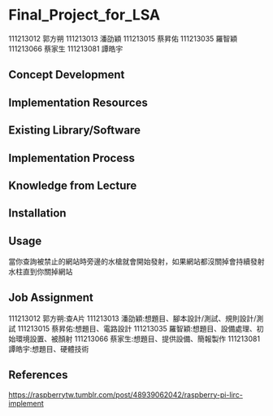 # Final_Project_for_LSA
111213012 郭方朔
111213013 潘劭穎
111213015 蔡昇佑
111213035 羅智穎
111213066 蔡家生
111213081 譚皓宇

## Concept Development

<!-- Why does your team want to build this idea/project?  -->

## Implementation Resources

<!-- e.g., How many Raspberry Pi? How much you spent on these resources? -->

## Existing Library/Software

<!-- Which libraries do you use while you implement the project -->

## Implementation Process

<!-- What kind of problems you encounter, and how did you resolve the issue? -->

## Knowledge from Lecture

<!-- What kind of knowledge did you use on this project? -->

## Installation

<!-- How do the user install with your project? -->

## Usage

<!-- How to use your project -->
當你查詢被禁止的網站時旁邊的水槍就會開始發射，如果網站都沒關掉會持續發射水柱直到你關掉網站

## Job Assignment
111213012 郭方朔:查A片
111213013 潘劭穎:想題目、腳本設計/測試、規則設計/測試
111213015 蔡昇佑:想題目、電路設計
111213035 羅智穎:想題目、設備處理、初始環境設置、被顏射
111213066 蔡家生:想題目、提供設備、簡報製作
111213081 譚皓宇:想題目、硬體技術
## References
https://raspberrytw.tumblr.com/post/48939062042/raspberry-pi-lirc-implement
